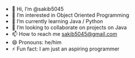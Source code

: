 - 👋 Hi, I’m @sakib5045
- 👀 I’m interested in Object Oriented Programming
- 🌱 I’m currently learning Java / Python
- 💞️ I’m looking to collaborate on projects on Java
- 📫 How to reach me sakib5045@gmail.com
- 😄 Pronouns: he/him
- ⚡ Fun fact: I am just an aspiring programmer

<!---
sakib5045/sakib5045 is a ✨ special ✨ repository because its `README.md` (this file) appears on your GitHub profile.
You can click the Preview link to take a look at your changes.
--->
